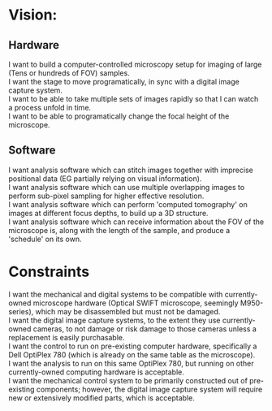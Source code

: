 # Vision:
## Hardware
I want to build a computer-controlled microscopy setup for imaging of large (Tens or hundreds of FOV) samples.  
I want the stage to move programatically, in sync with a digital image capture system.  
I want to be able to take multiple sets of images rapidly so that I can watch a process unfold in time.  
I want to be able to programatically change the focal height of the microscope.  

## Software
I want analysis software which can stitch images together with imprecise positional data (EG partially relying on visual information).  
I want analysis software which can use multiple overlapping images to perform sub-pixel sampling for higher effective resolution.  
I want analysis software which can perform 'computed tomography' on images at different focus depths, to build up a 3D structure.  
I want analysis software which can receive information about the FOV of the microscope is, along with the length of the sample, and produce a 'schedule' on its own.  

# Constraints
I want the mechanical and digital systems to be compatible with currently-owned microscope hardware (Optical SWIFT microscope, seemingly M950-series), which may be disassembled but must not be damaged.  
I want the digital image capture systems, to the extent they use currently-owned cameras, to not damage or risk damage to those cameras unless a replacement is easily purchasable.  
I want the control to run on pre-existing computer hardware, specifically a Dell OptiPlex 780 (which is already on the same table as the microscope).  
I want the analysis to run on this same OptiPlex 780, but running on other currently-owned computing hardware is acceptable.  
I want the mechanical control system to be primarily constructed out of pre-existing components; however, the digital image capture system will require new or extensively modified parts, which is acceptable.  
